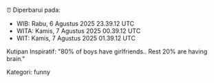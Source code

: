 ⏰ Diperbarui pada:
- WIB: Rabu, 6 Agustus 2025 23.39.12 UTC
- WITA: Kamis, 7 Agustus 2025 00.39.12 UTC
- WIT: Kamis, 7 Agustus 2025 01.39.12 UTC

Kutipan Inspiratif:
"80% of boys have girlfriends.. Rest 20% are having brain."


Kategori: funny

